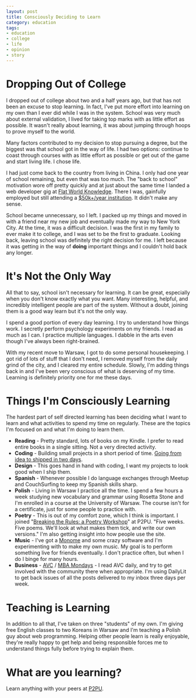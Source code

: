 ```yaml
---
layout: post
title: Consciously Deciding to Learn
category: education
tags:
- education
- college
- life
- opinion
- story
---
```

# Dropping Out of College

I dropped out of college about two and a half years ago, but that has not been an excuse to stop learning. In fact, I've put more effort into learning on my own than I ever did while I was in the system. School was very much about external validation, I lived for taking top marks with as little effort as possible. It wasn't really about learning, it was about jumping through hoops to prove myself to the world.

Many factors contributed to my decision to stop pursuing a degree, but the biggest was that school got in the way of life. I had two options: continue to coast through courses with as little effort as possible or get out of the game and start living life. I chose life.

I had just come back to the country from living in China. I only had one year of school remaining, but even that was too much. The "back to school" motivation wore off pretty quickly and at just about the same time I landed a web developer gig at [Flat World Knowledge](http://flatworldknowledge.com). There I was, gainfully employed but still attending a [$50k+/year institution](http://rpi.edu). It didn't make any sense.

School became unnecessary, so I left. I packed up my things and moved in with a friend near my new job and eventually made my way to New York City. At the time, it was a difficult decision. I was the first in my family to ever make it to college, and I was set to be the first to graduate. Looking back, leaving school was definitely the right decision for me. I left because it was getting in the way of __doing__ important things and I couldn't hold back any longer.

# It's Not the Only Way

All that to say, school isn't necessary for learning. It can be great, especially when you don't know exactly what you want. Many interesting, helpful, and incredibly intelligent people are part of the system. Without a doubt, joining them is a good way learn but it's not the only way.

I spend a good portion of every day learning. I try to understand how things work. I secretly perform psychology experiments on my friends. I read as much as I can. I practice multiple languages. I dabble in the arts even though I've always been right-brained.

With my recent move to Warsaw, I got to do some personal housekeeping. I got rid of lots of stuff that I don't need, I removed myself from the daily grind of the city, and I cleared my entire schedule. Slowly, I'm adding things back in and I've been very conscious of what is deserving of my time. Learning is definitely priority one for me these days.

# Things I'm Consciously Learning

The hardest part of self directed learning has been deciding what I want to learn and what activities to spend my time on regularly. These are the topics I'm focused on and what I'm doing to learn them.

* __Reading__ - Pretty standard, lots of books on my Kindle. I prefer to read entire books in a single sitting. Not a very directed activity.
* __Coding__ - Building small projects in a short period of time. [Going from idea to shipped in two days](http://48hourapps.com).
* __Design__ - This goes hand in hand with coding, I want my projects to look good when I ship them.
* __Spanish__ - Whenever possible I do language exchanges through Meetup and CouchSurfing to keep my Spanish skills sharp.
* __Polish__ - Living in Warsaw I practice all the time. I spend a few hours a week studying new vocabulary and grammar using Rosetta Stone and I'm enrolled in a course at the University of Warsaw. The course isn't for a certificate, just for some people to practice with.
* __Poetry__ - This is out of my comfort zone, which I think is important. I joined "[Breaking the Rules: a Poetry Workshop](http://p2pu.org/en/groups/breaking-the-rules-a-poetry-workshop/)" at P2PU. "Five weeks. Five poems. We'll look at what makes them tick, and write our own versions." I'm also getting insight into how people use the site.
* __Music__ - I've got a [Monome](http://monome.org) and some crazy software and I'm experimenting with to make my own music. My goal is to perform something live for friends eventually. I don't practice often, but when I do I binge for many hours.
* __Business__ - [AVC](http://avc.com) / [MBA Mondays](http://www.avc.com/a_vc/mba-mondays/) - I read AVC daily, and try to get involved with the community there when appropriate. I'm using DailyLit to get back issues of all the posts delivered to my inbox three days per week.

# Teaching is Learning

In addition to all that, I've taken on three "students" of my own. I'm giving free English classes to two Koreans in Warsaw and I'm teaching a Polish guy about web programming. Helping other people learn is really enjoyable, they're really happy to get help and being responsible forces me to understand things fully before trying to explain them.

# What are you learning?

Learn anything with your peers at [P2PU](http://p2pu.org).